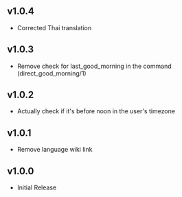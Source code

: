 ## v1.0.4
  * Corrected Thai translation

## v1.0.3
  * Remove check for last_good_morning in the command (direct_good_morning/1)

## v1.0.2
  * Actually check if it's before noon in the user's timezone

## v1.0.1
  * Remove language wiki link

## v1.0.0
  * Initial Release
